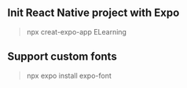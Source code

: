 ## Init React Native project with Expo
> npx creat-expo-app ELearning

## Support custom fonts
> npx expo install expo-font